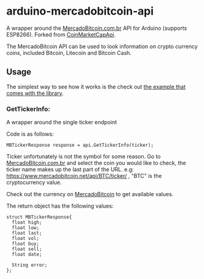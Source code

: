 # arduino-mercadobitcoin-api
A wrapper around the [MercadoBitcoin.com.br](https://www.mercadobitcoin.com.br/) API for Arduino (supports ESP8266).
Forked from [CoinMarketCapApi](https://github.com/witnessmenow/arduino-coinmarketcap-api).

The MercadoBitcoin API can be used to look information on crypto currency coins, included Bitcoin, Litecoin and Bitcoin Cash.

## Usage

The simplest way to see how it works is the check out [the example that comes with the library](https://github.com/SandroAkira/arduino-mercadobitcoin-api/blob/master/examples/ESP8266/GetTickerInfo/GetTickerInfo.ino).

### GetTickerInfo:
A wrapper around the single ticker endpoint

Code is as follows:
```
MBTickerResponse response = api.GetTickerInfo(ticker);
```

Ticker unfortunately is not the symbol for some reason. Go to [MercadoBitcoin.com.br](https://www.mercadobitcoin.com.br/api-doc/) and select the coin you would like to check, the ticker name makes up the last part of the URL. e.g: https://www.mercadobitcoin.net/api/BTC/ticker/ , "BTC" is the cryptocurrency value.

Check out the currency on [MercadoBitcoin](https://www.mercadobitcoin.com.br/api-doc/) to get available values.

The return object has the following values:
```
struct MBTickerResponse{
  float high;
  float low;
  float last;
  float vol;
  float buy;
  float sell;
  float date;

  String error;
};
```
